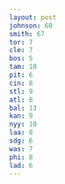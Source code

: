```yaml
---
layout: post
johnson: 60
smith: 67
tor: 7
cle: 7
bos: 5
tam: 10
pit: 6
cin: 8
stl: 9
atl: 8
bal: 13
kan: 9
nyy: 10
laa: 8
sdg: 6
was: 7
phi: 8
lad: 6
---
```

